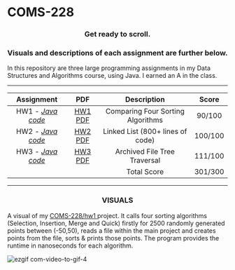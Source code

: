 # COMS-228


<h3><p align="center">Get ready to scroll.</p> </h3>
<h3><p align="center">Visuals and descriptions of each assignment are further below.</p> </h3>


In this repository are three large programming assignments in my Data Structures and Algorithms course, using Java. I earned an A in the class.

___________

| **Assignment** | **PDF** | **Description** |**Score** 
| :-------------: | :-------------: | :-------------: | :-------------: |
| HW1 - <a href="https://github.com/mccnick/COMS-228/tree/main/src/edu/iastate/cs228/hw1">*Java code*</a> | <a href="https://github.com/mccnick/COMS-228/files/12035587/HW1Su2023.2.pdf">HW1 PDF</a> | Comparing Four Sorting Algorithms | 90/100 |
| HW2 - <a href="https://github.com/mccnick/COMS-228/blob/main/src/edu/iastate/cs228/hw2/StoutList.java">*Java code*</a> | <a href="https://github.com/mccnick/COMS-228/files/12035588/HW2Su2023.pdf">HW2 PDF</a> | Linked List (800+ lines of code) | 100/100 |
| HW3 - <a href="https://github.com/mccnick/COMS-228/blob/main/src/edu/iastate/cs228/hw3/MsgTree.java">*Java code*</a> | <a href="https://github.com/mccnick/COMS-228/files/12035589/HW3Su2023.1.pdf">HW3 PDF</a> | Archived File Tree Traversal | 111/100 |
|  | | Total Score | 301/300 |










___________

<h3><p align="center"> VISUALS </p> </h3>

A visual of my <a href="https://github.com/mccnick/COMS-228/tree/main/src/edu/iastate/cs228/hw1"> COMS-228/hw1 </a> project. It calls four sorting algorithms (Selection, Insertion, Merge and Quick) firstly for 2500 randomly generated points between (-50,50), reads a file within the main project and creates points from the file, sorts & prints those points. The program provides the runtime in nanoseconds for each algorithm.

![ezgif com-video-to-gif-4](https://github.com/mccnick/COMS-228/assets/91184284/3ef76668-03c0-4715-ab7e-664b561c23fc)
